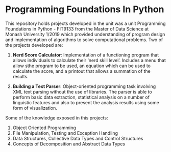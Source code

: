 # Programming Foundations In Python

This repository holds projects developed in the unit was a unit Programming Foundations in Python - FIT9133 from the Master of Data Science at Monash University 1/2019 which provided understanding of program design and implementation of algorithms to solve computational problems. Two of the projects developed are:

1. **Nerd Score Calculator**: Implementation of a functioning program that allows individuals to calculate their ‘nerd skill level’. Includes a menu that allow sthe program to be used, an equation which can be used to calculate the score, and a printout that allows a summation of the results.

2. **Building a Text Parser**: Object-oriented programming task involving XML text parsing without the use of libraries. The parser is able to perform basic data extraction, statistical analysis on a number of linguistic features and also to present the analysis results using some form of visualization.

Some of the knowledge exposed in this projects:
1. Object Oriented Programming
2. File Manipulation, Testing and Exception Handling
3. Data Structures, Collective Data Types and Control Structures
4. Concepts of Decomposition and Abstract Data Types
